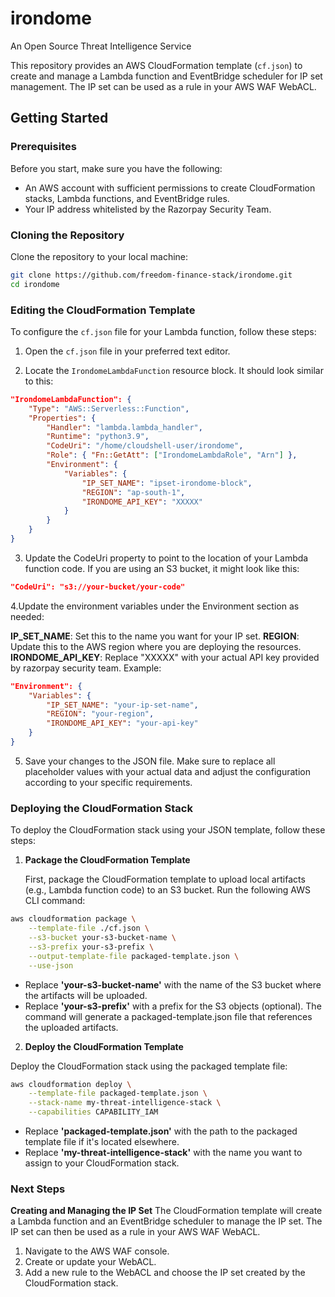 # irondome
An Open Source Threat Intelligence Service

This repository provides an AWS CloudFormation template (`cf.json`) to create and manage a Lambda function and EventBridge scheduler for IP set management. The IP set can be used as a rule in your AWS WAF WebACL.

## Getting Started

### Prerequisites

Before you start, make sure you have the following:
- An AWS account with sufficient permissions to create CloudFormation stacks, Lambda functions, and EventBridge rules.
- Your IP address whitelisted by the Razorpay Security Team.

### Cloning the Repository

Clone the repository to your local machine:

```bash
git clone https://github.com/freedom-finance-stack/irondome.git
cd irondome
```
### Editing the CloudFormation Template

To configure the `cf.json` file for your Lambda function, follow these steps:

1. Open the `cf.json` file in your preferred text editor.

2. Locate the `IrondomeLambdaFunction` resource block. It should look similar to this:

```json
"IrondomeLambdaFunction": {
    "Type": "AWS::Serverless::Function",
    "Properties": {
        "Handler": "lambda.lambda_handler",
        "Runtime": "python3.9",
        "CodeUri": "/home/cloudshell-user/irondome",
        "Role": { "Fn::GetAtt": ["IrondomeLambdaRole", "Arn"] },
        "Environment": {
            "Variables": {
                "IP_SET_NAME": "ipset-irondome-block",
                "REGION": "ap-south-1",
                "IRONDOME_API_KEY": "XXXXX"
            }
        }
    }
}
```
3. Update the CodeUri property to point to the location of your Lambda function code. If you are using an S3 bucket, it might look like this:
```json
"CodeUri": "s3://your-bucket/your-code"
```
4.Update the environment variables under the Environment section as needed:

  **IP_SET_NAME**: Set this to the name you want for your IP set.
  **REGION**: Update this to the AWS region where you are deploying the resources.
  **IRONDOME_API_KEY**: Replace "XXXXX" with your actual API key provided by razorpay security team.
  Example:
```json
"Environment": {
    "Variables": {
        "IP_SET_NAME": "your-ip-set-name",
        "REGION": "your-region",
        "IRONDOME_API_KEY": "your-api-key"
    }
}
```
5. Save your changes to the JSON file.
Make sure to replace all placeholder values with your actual data and adjust the configuration according to your specific requirements.

### Deploying the CloudFormation Stack

To deploy the CloudFormation stack using your JSON template, follow these steps:

1. **Package the CloudFormation Template**

   First, package the CloudFormation template to upload local artifacts (e.g., Lambda function code) to an S3 bucket. Run the following AWS CLI command:

```bash
aws cloudformation package \
    --template-file ./cf.json \
    --s3-bucket your-s3-bucket-name \
    --s3-prefix your-s3-prefix \
    --output-template-file packaged-template.json \
    --use-json
```
- Replace **'your-s3-bucket-name'** with the name of the S3 bucket where the artifacts will be uploaded.
- Replace **'your-s3-prefix'** with a prefix for the S3 objects (optional).
The command will generate a packaged-template.json file that references the uploaded artifacts.

2. **Deploy the CloudFormation Template**

Deploy the CloudFormation stack using the packaged template file:
```bash
aws cloudformation deploy \
    --template-file packaged-template.json \
    --stack-name my-threat-intelligence-stack \
    --capabilities CAPABILITY_IAM
```
- Replace **'packaged-template.json'** with the path to the packaged template file if it's located elsewhere.
- Replace **'my-threat-intelligence-stack'** with the name you want to assign to your CloudFormation stack.
  
### Next Steps

**Creating and Managing the IP Set**
The CloudFormation template will create a Lambda function and an EventBridge scheduler to manage the IP set. The IP set can then be used as a rule in your AWS WAF WebACL.
1. Navigate to the AWS WAF console.
2. Create or update your WebACL.
3. Add a new rule to the WebACL and choose the IP set created by the CloudFormation stack.
